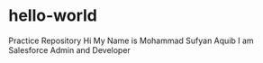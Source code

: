 # hello-world
Practice Repository
Hi My Name is Mohammad Sufyan Aquib I am Salesforce Admin and Developer
